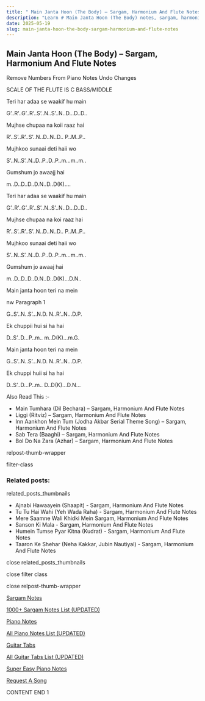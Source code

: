```yaml
---
title: " Main Janta Hoon (The Body) – Sargam, Harmonium And Flute Notes"
description: "Learn # Main Janta Hoon (The Body) notes, sargam, harmonium notations and flute notes. Easy step-by-step tutorial for beginners."
date: 2025-05-19
slug: main-janta-hoon-the-body-sargam-harmonium-and-flute-notes
---
```


## Main Janta Hoon (The Body) – Sargam, Harmonium And Flute Notes

Remove Numbers From Piano Notes
Undo Changes

SCALE OF THE FLUTE IS C BASS/MIDDLE

Teri har adaa se waakif hu main

G’..R’..G’..R’..S’..N..S’..N..D…D..D..

Mujhse chupaa na koii raaz hai

R’..S’..R’..S’..N..D..N..D.. P..M..P..

Mujhkoo sunaai deti haii wo

S’..N..S’..N..D..P..D..P..m…m..m..

Gumshum jo awaajj hai

m..D..D..D..D.N..D..D(K)….

Teri har adaa se waakif hu main

G’..R’..G’..R’..S’..N..S’..N..D…D..D..

Mujhse chupaa na koi raaz hai

R’..S’..R’..S’..N..D..N..D.. P..M..P..

Mujhkoo sunaai deti haii wo

S’..N..S’..N..D..P..D..P..m…m..m..

Gumshum jo awaaj hai

m..D..D..D..D.N..D..D(K)…D.N..

Main janta hoon teri na mein

nw Paragraph 1

G..S’..N..S’…N.D. N..R’..N…D.P.

Ek chuppii hui si ha hai

D..S’..D…P..m.. m..D(K)…m.G.

Main janta hoon teri na mein

G..S’..N..S’…N.D. N..R’..N…D.P.

Ek chuppi huii si ha hai

D..S’..D…P..m.. D..D(K)…D.N…

Also Read This :-

- Main Tumhara (Dil Bechara) – Sargam, Harmonium And Flute Notes
- Liggi (Ritviz) – Sargam, Harmonium And Flute Notes
- Inn Aankhon Mein Tum (Jodha Akbar Serial Theme Song) – Sargam, Harmonium And Flute Notes
- Sab Tera (Baaghi) – Sargam, Harmonium And Flute Notes
- Bol Do Na Zara (Azhar) – Sargam, Harmonium And Flute Notes

relpost-thumb-wrapper

filter-class

### Related posts:

related_posts_thumbnails

- Ajnabi Hawaayein (Shaapit) - Sargam, Harmonium And Flute Notes
- Tu Tu Hai Wahi (Yeh Wada Raha) - Sargam, Harmonium And Flute Notes
- Mere Saamne Wali Khidki Mein Sargam, Harmonium And Flute Notes
- Sanson Ki Mala - Sargam, Harmonium And Flute Notes
- Humein Tumse Pyar Kitna (Kudrat) - Sargam, Harmonium And Flute Notes
- Taaron Ke Shehar (Neha Kakkar, Jubin Nautiyal) - Sargam, Harmonium And Flute Notes

close related_posts_thumbnails

close filter class

close relpost-thumb-wrapper

[Sargam Notes](/sargam-notes.html)

[1000+ Sargam Notes List (UPDATED)](/all-songs-list-sargam-notes.html)

[Piano Notes](/piano-notes.html)

[All Piano Notes List (UPDATED)](/all-songs-list-piano-notes.html)

[Guitar Tabs](/guitar-tabs.html)

[All Guitar Tabs List (UPDATED)](/all-songs-list-guitar-tabs.html)

[Super Easy Piano Notes](https://studywall.in/)

[Request A Song](/request-a-song.html)

CONTENT END 1
